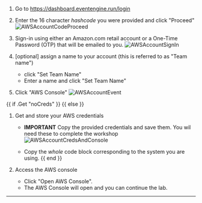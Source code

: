 <!--
     noCreds: set this any value to skip the Get and store your AWS credentials step.  Otherwise that step will be shown (which was the previous behavior)
-->

1. Go to <https://dashboard.eventengine.run/login>

1. Enter the 16 character _hashcode_ you were provided and click "Proceed"
  ![AWSAccountCodeProceed](/Common/images/AWSAccountCodeProceed.png)

1. Sign-in using either an Amazon.com retail account or a One-Time Password (OTP) that will be emailed to you.
  ![AWSAccountSignIn](/Common/images/AWSAccountSignIn.png)

1. [optional] assign a name to your account (this is referred to as "Team name")
     * click "Set Team Name"
     * Enter a name and click "Set Team Name"

1. Click "AWS Console"
  ![AWSAccountEvent](/Common/images/AWSAccountEvent.png)

{{ if .Get "noCreds" }}
{{ else }}
1. Get and store your AWS credentials
     * **IMPORTANT** Copy the provided credentials and save them.  You wil need these to complete the workshop
        ![AWSAccountCredsAndConsole](/Common/images/AWSAccountCredsAndConsole.png)

     * Copy the _whole_ code block corresponding to the system you are using.
{{ end }}

1. Access the AWS console
    * Click "Open AWS Console".
    * The AWS Console will open and you can continue the lab.

---

